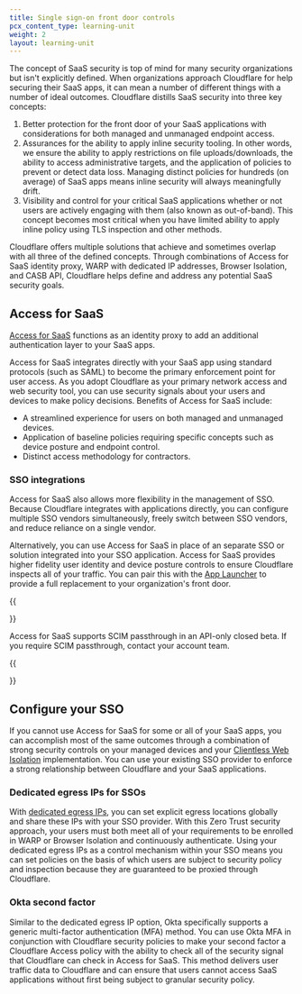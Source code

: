 ```yaml
---
title: Single sign-on front door controls
pcx_content_type: learning-unit
weight: 2
layout: learning-unit
---
```


The concept of SaaS security is top of mind for many security organizations but isn't explicitly defined. When organizations approach Cloudflare for help securing their SaaS apps, it can mean a number of different things with a number of ideal outcomes. Cloudflare distills SaaS security into three key concepts:

1. Better protection for the front door of your SaaS applications with considerations for both managed and unmanaged endpoint access.
2. Assurances for the ability to apply inline security tooling. In other words, we ensure the ability to apply restrictions on file uploads/downloads, the ability to access administrative targets, and the application of policies to prevent or detect data loss. Managing distinct policies for hundreds (on average) of SaaS apps means inline security will always meaningfully drift.
3. Visibility and control for your critical SaaS applications whether or not users are actively engaging with them (also known as out-of-band). This concept becomes most critical when you have limited ability to apply inline policy using TLS inspection and other methods.

Cloudflare offers multiple solutions that achieve and sometimes overlap with all three of the defined concepts. Through combinations of Access for SaaS identity proxy, WARP with dedicated IP addresses, Browser Isolation, and CASB API, Cloudflare helps define and address any potential SaaS security goals.

## Access for SaaS

[Access for SaaS](/cloudflare-one/applications/configure-apps/saas-apps/) functions as an identity proxy to add an additional authentication layer to your SaaS apps.

Access for SaaS integrates directly with your SaaS app using standard protocols (such as SAML) to become the primary enforcement point for user access. As you adopt Cloudflare as your primary network access and web security tool, you can use security signals about your users and devices to make policy decisions. Benefits of Access for SaaS include:

- A streamlined experience for users on both managed and unmanaged devices.
- Application of baseline policies requiring specific concepts such as  device posture and endpoint control.
- Distinct access methodology for contractors.

### SSO integrations

Access for SaaS also allows more flexibility in the management of SSO. Because Cloudflare integrates with applications directly, you can configure multiple SSO vendors simultaneously, freely switch between SSO vendors, and reduce reliance on a single vendor.

Alternatively, you can use Access for SaaS in place of an separate SSO or solution integrated into your SSO application. Access for SaaS provides higher fidelity user identity and device posture controls to ensure Cloudflare inspects all of your traffic. You can pair this with the [App Launcher](/cloudflare-one/applications/app-launcher/) to provide a full replacement to your organization's front door.

{{<Aside type="warning" header="SCIM passthrough limitation">}}

Access for SaaS supports SCIM passthrough in an API-only closed beta. If you require SCIM passthrough, contact your account team.

{{</Aside>}}

## Configure your SSO

If you cannot use Access for SaaS for some or all of your SaaS apps, you can accomplish most of the same outcomes through a combination of strong security controls on your managed devices and your [Clientless Web Isolation](/cloudflare-one/policies/browser-isolation/setup/clientless-browser-isolation/) implementation. You can use your existing SSO provider to enforce a strong relationship between Cloudflare and your SaaS applications.

### Dedicated egress IPs for SSOs

With [dedicated egress IPs](/cloudflare-one/policies/gateway/egress-policies/dedicated-egress-ips/), you can set explicit egress locations globally and share these IPs with your SSO provider. With this Zero Trust security approach, your users must both meet all of your requirements to be enrolled in WARP or Browser Isolation and continuously authenticate. Using your dedicated egress IPs as a control mechanism within your SSO means you can set policies on the basis of which users are subject to security policy and inspection because they are guaranteed to be proxied through Cloudflare.

### Okta second factor

Similar to the dedicated egress IP option, Okta specifically supports a generic multi-factor authentication (MFA) method. You can use Okta MFA in conjunction with Cloudflare security policies to make your second factor a Cloudflare Access policy with the ability to check all of the security signal that Cloudflare can check in Access for SaaS. This method delivers user traffic data to Cloudflare and can ensure that users cannot access SaaS applications without first being subject to granular security policy.
